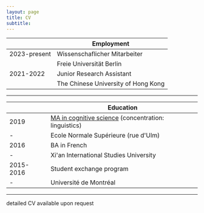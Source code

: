 ```yaml
---
layout: page
title: CV
subtitle: 
---
```




|       | Employment |
| ----------- | ----------- |
| 2023-present| Wissenschaflicher Mitarbeiter |
|   | Freie Universität Berlin |
|2021-2022| Junior Research Assistant|
|| The Chinese University of Hong Kong|

-------------------------


|       | Education |
| ----------- | ----------- |
| 2019 | [MA in cognitive science](https://cogmaster.ens.psl.eu/fr) (concentration: linguistics)  |
| - | Ecole Normale Supérieure (rue d'Ulm) |
| 2016 | BA in French |
| - | Xi'an International Studies University |
| 2015-2016 | Student exchange program |
| - | Université de Montréal |

----------------------------

detailed CV available upon request
